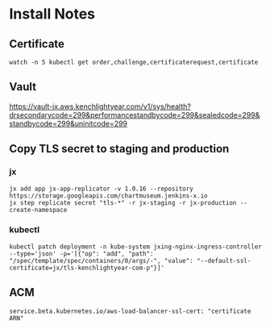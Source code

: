# Install Notes

## Certificate
`watch -n 5 kubectl get order,challenge,certificaterequest,certificate`

## Vault
https://vault-jx.aws.kenchlightyear.com/v1/sys/health?drsecondarycode=299&performancestandbycode=299&sealedcode=299&standbycode=299&uninitcode=299

## Copy TLS secret to staging and production

### jx 
```
jx add app jx-app-replicator -v 1.0.16 --repository https://storage.googleapis.com/chartmuseum.jenkins-x.io
jx step replicate secret "tls-*" -r jx-staging -r jx-production --create-namespace
```
### kubectl
```
kubectl patch deployment -n kube-system jxing-nginx-ingress-controller --type='json' -p='[{"op": "add", "path": "/spec/template/spec/containers/0/args/-", "value": "--default-ssl-certificate=jx/tls-kenchlightyear-com-p"}]'
```

## ACM
`service.beta.kubernetes.io/aws-load-balancer-ssl-cert: "certificate ARN"`


